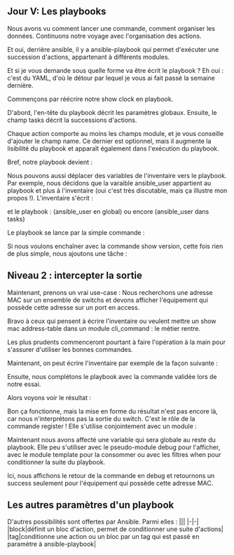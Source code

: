 ## Jour V: Les playbooks

Nous avons vu comment lancer une commande, comment organiser les données. Continuons notre voyage avec l'organisation des actions.

Et oui, derrière ansible, il y a ansible-playbook qui permet d'exécuter une succession d'actions, appartenant à différents modules.

Et si je vous demande sous quelle forme va être écrit le playbook ? Eh oui : c'est du YAML, d'où le détour par lequel je vous ai fait passé la semaine dernière. 

Commençons par réécrire notre show clock en playbook.

D'abord, l'en-tête du playbook décrit les paramètres globaux. Ensuite, le champ tasks décrit la successions d'actions. 

Chaque action comporte au moins les champs module, et je vous conseille d'ajouter le champ name. Ce dernier est optionnel, mais il augmente la lisibilité du playbook et apparaît également dans l'exécution du playbook.

Bref, notre playbook devient :


Nous pouvons aussi déplacer des variables de l'inventaire vers le playbook. Par exemple, nous décidons que la varaible ansible_user appartient au playbook et plus à l'inventaire (oui c'est très discutable, mais ça illustre mon propos !).
L'inventaire s'écrit :

et le playbook :
(ansible_user en global)
ou encore
(ansible_user dans tasks)


Le playbook se lance par la simple commande :


Si nous voulons enchaîner avec la commande show version, cette fois rien de plus simple, nous ajoutons une tâche :

## Niveau 2 : intercepter la sortie

Maintenant, prenons un vrai use-case : Nous recherchons une adresse MAC sur un ensemble de switchs et devons afficher l'équipement qui possède cette adresse sur un port en access.

Bravo à ceux qui pensent à écrire l'inventaire ou veulent mettre un show mac address-table dans un module cli_command : le métier rentre.

Les plus prudents commenceront pourtant à faire l'opération à la main pour s'assurer d'utiliser les bonnes commandes.

 
 Maintenant, on peut écrire l'inventaire par exemple de la façon suivante :


Ensuite, nous complétons le playbook avec la commande validée lors de notre essai.


Alors voyons voir le résultat :


Bon ça fonctionne, mais la mise en forme du résultat n'est pas encore là, car nous n'interprétons pas la sortie du switch. C'est le rôle de la commande register !
Elle s'utilise conjointement avec un module :


Maintenant nous avons affecté une variable qui sera globale au reste du playbook.
Elle peu s'utiliser avec le pseudo-module debug pour l'afficher, avec le module template pour la consommer ou avec les filtres when pour conditionner la suite du playbook.

Ici, nous affichons le retour de la commande en debug et retournons un success seulement pour l'équipement qui  possède cette adresse MAC.

## Les autres paramètres d'un playbook  

D'autres possibilités sont offertes par Ansible. Parmi elles : 
|||
|-|-|
|block|définit un bloc d'action, permet de conditionner une suite d'actions|
|tag|conditionne une action ou un bloc par un tag qui est passé en paramètre à ansible-playbook|



<!--stackedit_data:
eyJoaXN0b3J5IjpbMTQ2OTM1NzE3OCwtMTU0MTQ2MzgwMiw5MT
EyNzYyNDJdfQ==
-->